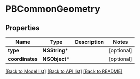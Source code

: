# PBCommonGeometry

## Properties
Name | Type | Description | Notes
------------ | ------------- | ------------- | -------------
**type** | **NSString*** |  | [optional] 
**coordinates** | **NSObject*** |  | [optional] 

[[Back to Model list]](../README.md#documentation-for-models) [[Back to API list]](../README.md#documentation-for-api-endpoints) [[Back to README]](../README.md)



